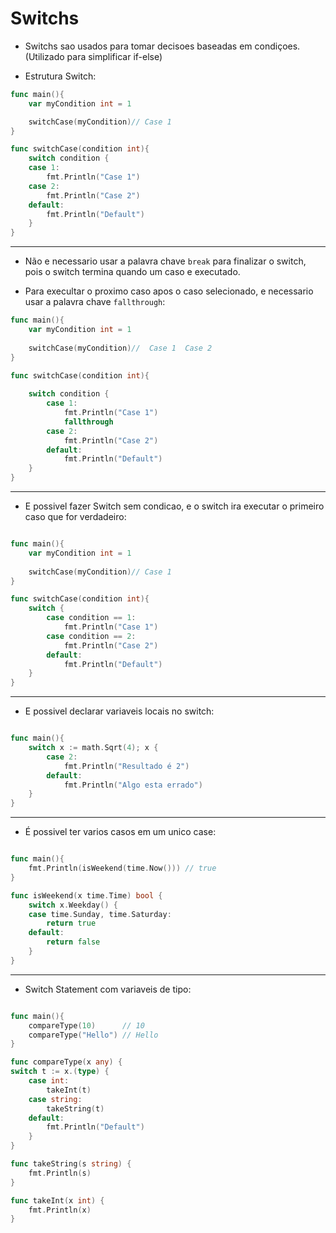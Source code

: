 # Switchs

- Switchs sao usados para tomar decisoes baseadas em condiçoes. (Utilizado para simplificar if-else)


- Estrutura Switch:

```go 
func main(){
    var myCondition int = 1

	switchCase(myCondition)// Case 1
}

func switchCase(condition int){
    switch condition {
    case 1:
        fmt.Println("Case 1")
    case 2:
        fmt.Println("Case 2")
    default:
        fmt.Println("Default")
    }
}
```

------------
- Não e necessario usar a palavra chave `break` para finalizar o switch, pois o switch termina quando um caso e executado.

- Para execultar o proximo caso apos o caso selecionado, e necessario usar a palavra chave `fallthrough`:

```go
func main(){
    var myCondition int = 1
    
    switchCase(myCondition)//  Case 1  Case 2
}

func switchCase(condition int){
	
    switch condition {
        case 1:
            fmt.Println("Case 1")
            fallthrough
        case 2:
            fmt.Println("Case 2")
        default:
            fmt.Println("Default")
    }
}
```

------------

- E possivel fazer Switch sem condicao, e o switch ira executar o primeiro caso que for verdadeiro:

```go

func main(){
    var myCondition int = 1
    
    switchCase(myCondition)// Case 1
}

func switchCase(condition int){
    switch {
        case condition == 1:
            fmt.Println("Case 1")
        case condition == 2:
            fmt.Println("Case 2")
        default:
            fmt.Println("Default")
    }
}
```

------------

- E possivel declarar variaveis locais no switch:

```go

func main(){
    switch x := math.Sqrt(4); x {
        case 2:
            fmt.Println("Resultado é 2")
        default:
            fmt.Println("Algo esta errado")
    }
}
```

------------

- É possivel ter varios casos em um unico case:

```go

func main(){
    fmt.Println(isWeekend(time.Now())) // true
}

func isWeekend(x time.Time) bool {
	switch x.Weekday() {
	case time.Sunday, time.Saturday:
		return true
	default:
		return false
	}
}
```

------------

- Switch Statement com variaveis de tipo:

```go

func main(){
    compareType(10)      // 10
    compareType("Hello") // Hello
}

func compareType(x any) {
switch t := x.(type) {
    case int:
        takeInt(t)
    case string:
        takeString(t)
    default:
        fmt.Println("Default")
    }
}

func takeString(s string) {
    fmt.Println(s)
}

func takeInt(x int) {
    fmt.Println(x)
}

```